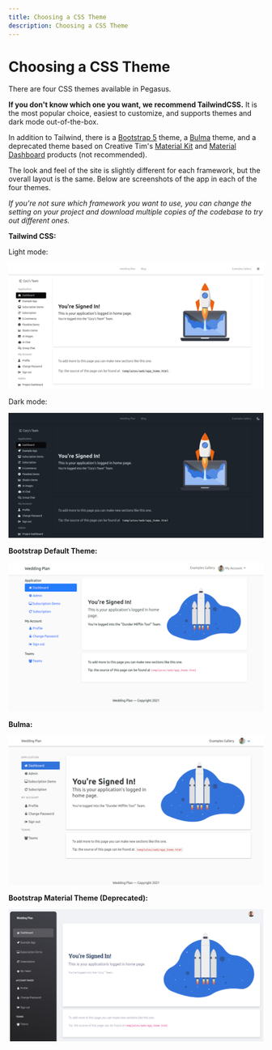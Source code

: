 ```yaml
---
title: Choosing a CSS Theme
description: Choosing a CSS Theme
---
```


Choosing a CSS Theme
====================

There are four CSS themes available in Pegasus.

**If you don't know which one you want, we recommend TailwindCSS.**
It is the most popular choice, easiest to customize, and supports themes and dark mode out-of-the-box.

In addition to Tailwind, there is a [Bootstrap 5](https://getbootstrap.com/) theme, a [Bulma](https://bulma.io/) theme, and a
deprecated theme based on Creative Tim's [Material Kit](https://www.creative-tim.com/product/material-kit)
and [Material Dashboard](https://www.creative-tim.com/product/material-dashboard) products (not recommended).

The look and feel of the site is slightly different for each framework, but the overall layout is the same.
Below are screenshots of the app in each of the four themes.

*If you're not sure which framework you want to use, you can change the setting on your project and download multiple
copies of the codebase to try out different ones.*


**Tailwind CSS:**

Light mode:

![Tailwind Home](../../../assets/images/css/tailwind-home-light.png)

Dark mode:

![Tailwind Home (Dark Mode)](../../../assets/images/css/tailwind-home-dark.png)

**Bootstrap Default Theme:**

![Bootstrap Home](../../../assets/images/css/bootstrap-home.png)

**Bulma:**

![Bulma Home](../../../assets/images/css/bulma-home.png)

**Bootstrap Material Theme (Deprecated):**

![Material Home](../../../assets/images/css/material-home.png)
